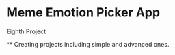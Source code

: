 # Meme Emotion Picker App

Eighth Project

** Creating projects including simple and advanced ones.
